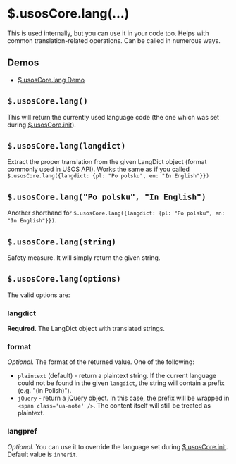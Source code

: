$.usosCore.lang(...)
====================

This is used internally, but you can use it in your code too. Helps with
common translation-related operations. Can be called in numerous ways.

Demos
-----

  * [$.usosCore.lang Demo](http://jsfiddle.net/gh/get/jquery/1.9.1/dependencies/migrate,ui/MUCI/jquery-usos/tree/master/jsfiddle-demos/core.lang)

`$.usosCore.lang()`
-------------------

This will return the currently used language code (the one which was set during
[$.usosCore.init](core.init.md)).

`$.usosCore.lang(langdict)`
---------------------------

Extract the proper translation from the given LangDict object (format commonly
used in USOS API). Works the same as if you called
`$.usosCore.lang({langdict: {pl: "Po polsku", en: "In English"}})`

`$.usosCore.lang("Po polsku", "In English")`
--------------------------------------------

Another shorthand for `$.usosCore.lang({langdict: {pl: "Po polsku", en: "In English"}})`.

`$.usosCore.lang(string)`
-------------------------

Safety measure. It will simply return the given string.

`$.usosCore.lang(options)`
--------------------------

The valid options are:

### langdict

**Required.** The LangDict object with translated strings.

### format

*Optional.* The format of the returned value. One of the following:

  * `plaintext` (default) - return a plaintext string. If the current
    language could not be found in the given `langdict`, the string will contain
    a prefix (e.g. "(in Polish)").
  * `jQuery` - return a jQuery object. In this case, the prefix will be wrapped
    in `<span class='ua-note' />`. The content itself will still be treated as
    plaintext.

### langpref

*Optional.* You can use it to override the language set during
[$.usosCore.init](core.init.md). Default value is `inherit`.
